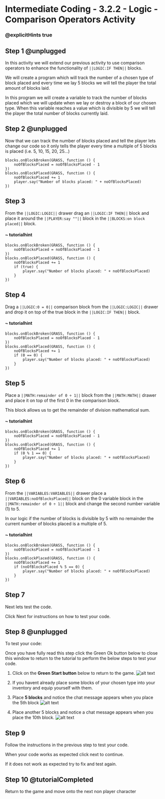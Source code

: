 # Intermediate Coding - 3.2.2 - Logic - Comparison Operators Activity

### @explicitHints true

## Step 1 @unplugged
In this activity we will extend our previous activity to use comparison operators to enhance the functionality of ``||LOGIC:IF THEN||`` blocks.

We will create a program which will track the number of a chosen type of block placed and every time we lay 5 blocks we will tell the player the total amount of blocks laid.

In this program we will create a variable to track the number of blocks placed which we will update when we lay or destroy a block of our chosen type. When this variable reaches a value which is divisible by 5 we will tell the player the total number of blocks currently laid.

## Step 2 @unplugged
Now that we can track the number of blocks placed and tell the player lets change our code so it only tells the player every time a multiple of 5 blocks is placed (i.e. 5, 10, 15, 20, 25...)

```template
blocks.onBlockBroken(GRASS, function () {
    noOfBlocksPlaced = noOfBlocksPlaced - 1
})
blocks.onBlockPlaced(GRASS, function () {
    noOfBlocksPlaced += 1
    player.say("Number of blocks placed: " + noOfBlocksPlaced)
})
```

## Step 3
From the ``||LOGIC:LOGIC||`` drawer drag an ``||LOGIC:IF THEN||`` block and place it around the ``||PLAYER:say ""||`` block in the ``||BLOCKS:on block placed||`` block.
#### ~ tutorialhint
```blocks 
blocks.onBlockBroken(GRASS, function () {
    noOfBlocksPlaced = noOfBlocksPlaced - 1
})
blocks.onBlockPlaced(GRASS, function () {
    noOfBlocksPlaced += 1
    if (true) {
        player.say("Number of blocks placed: " + noOfBlocksPlaced)
    }
})
```
## Step 4
Drag a ``||LOGIC:0 = 0||`` comparison block from the ``||LOGIC:LOGIC||`` drawer and drop it on top of the true block in the ``||LOGIC:IF THEN||`` block.

#### ~ tutorialhint
```blocks 
blocks.onBlockBroken(GRASS, function () {
    noOfBlocksPlaced = noOfBlocksPlaced - 1
})
blocks.onBlockPlaced(GRASS, function () {
    noOfBlocksPlaced += 1
    if (0 == 0) {
        player.say("Number of blocks placed: " + noOfBlocksPlaced)
    }
})
```

## Step 5
Place a ``||MATH:remainder of 0 ÷ 1||`` block from the ``||MATH:MATH||`` drawer and place it on top of the first 0 in the comparison block.

This block allows us to get the remainder of division mathematical sum.

#### ~ tutorialhint
```blocks 
blocks.onBlockBroken(GRASS, function () {
    noOfBlocksPlaced = noOfBlocksPlaced - 1
})
blocks.onBlockPlaced(GRASS, function () {
    noOfBlocksPlaced += 1
    if (0 % 1 == 0) {
        player.say("Number of blocks placed: " + noOfBlocksPlaced)
    }
})
```

## Step 6
From the ``||VARIABLES:VARIABLES||`` drawer place a ``||VARIABLES:noOfBlocksPlaced||`` block on the 0 variable block in the ``||MATH:remainder of 0 ÷ 1||`` block and change the second number variable (1) to 5.

In our logic if the number of blocks is divisible by 5 with no remainder the current number of blocks placed is a multiple of 5.

#### ~ tutorialhint
```blocks 
blocks.onBlockBroken(GRASS, function () {
    noOfBlocksPlaced = noOfBlocksPlaced - 1
})
blocks.onBlockPlaced(GRASS, function () {
    noOfBlocksPlaced += 1
    if (noOfBlocksPlaced % 5 == 0) {
        player.say("Number of blocks placed: " + noOfBlocksPlaced)
    }
})
```
## Step 7
Next lets test the code.

Click Next for instructions on how to test your code.

## Step 8 @unplugged
To test your code:

Once you have fully read this step click the Green Ok button below to close this window to return to the tutorial to perform the below steps to test your code.

1. Click on the **Green Start button** below to return to the game.
![alt text](https://intermediate.codingcredentials.com/Lesson2/2.1.1/images/2.jpg?raw=true "Start")


2. If you havent already place some blocks of your chosen type into your inventory and equip yourself with them.
3. Place **5 blocks** and notice the chat message appears when you place the 5th block
![alt text](https://intermediate.codingcredentials.com/Lesson3/3.2.2/images/1.jpg?raw=true "COMPARISON")


4. Place another 5 blocks and notice a chat message appears when you place the 10th block.
![alt text](https://intermediate.codingcredentials.com/Lesson3/3.2.2/images/2.jpg?raw=true "COMPARISON")


## Step 9
Follow the instructions in the previous step to test your code.

When your code works as expected click next to continue.

If it does not work as expected try to fix and test again.

## Step 10 @tutorialCompleted
Return to the game and move onto the next non player character

